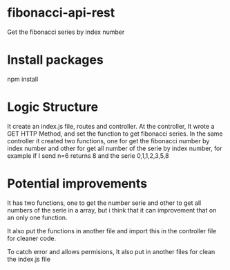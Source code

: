 # fibonacci-api-rest
Get the fibonacci series by index number

# Install packages
npm install

# Logic Structure
It create an index.js file, routes and controller. At the controller, It wrote a GET HTTP Method, and set the function to get fibonacci series. In the same controller it created two functions, one for get the fibonacci number by index number and other for get all number of the serie by index number, for example if I send n=6 returns 8 and the serie 0,1,1,2,3,5,8

# Potential improvements
It has two functions, one to get the number serie and other to get all numbers of the serie in a array, but i think that it can improvement that on an only one function.

It also put the functions in another file and import this in the controller file for cleaner code.

To catch error and allows permisions, It also put in another files for clean the index.js file